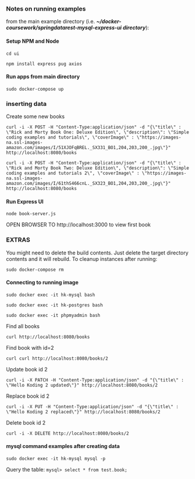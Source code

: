 ### Notes on running examples

from the main example directory (i.e. _**~/docker-coursework/springdatarest-mysql-express-ui directory**_):

#### Setup NPM and Node
`cd ui`

`npm install express pug axios`

#### Run apps from main directory
`sudo docker-compose up`

### inserting data

Create some new books

`curl -i -X POST -H "Content-Type:application/json" -d "{\"title\" : \"Rick and Morty Book One: Deluxe Edition\", \"description\": \"Simple coding examples and tutorials\", \"coverImage\" : \"https://images-na.ssl-images-amazon.com/images/I/51XJOFqBREL._SX331_BO1,204,203,200_.jpg\"}" http://localhost:8080/books`

`curl -i -X POST -H "Content-Type:application/json" -d "{\"title\" : \"Rick and Morty Book Two: Deluxe Edition\", \"description\": \"Simple coding examples and tutorials 2\", \"coverImage\" : \"https://images-na.ssl-images-amazon.com/images/I/61thS466cnL._SX323_BO1,204,203,200_.jpg\"}" http://localhost:8080/books`

#### Run Express UI 
`node book-server.js`

OPEN BROWSER TO http://localhost:3000 to view first book


### EXTRAS
You might need to delete the build contents. Just delete the target directory contents and it will rebuild. To cleanup instances after running:

`sudo docker-compose rm`

#### Connecting to running image

`sudo docker exec -it hk-mysql bash`

`sudo docker exec -it hk-postgres bash`

`sudo docker exec -it phpmyadmin bash`



Find all books

`curl http://localhost:8080/books`

Find book with id=2

`curl curl http://localhost:8080/books/2`

Update book id 2

`curl -i -X PATCH -H "Content-Type:application/json" -d "{\"title\" : \"Hello Koding 2 updated\"}" http://localhost:8080/books/2`

Replace book id 2

`curl -i -X PUT -H "Content-Type:application/json" -d "{\"title\" : \"Hello Koding 2 replaced\"}" http://localhost:8080/books/2`

Delete book id 2

`curl -i -X DELETE http://localhost:8080/books/2`

#### mysql command examples after creating data

`sudo docker exec -it hk-mysql mysql -p`

Query the table:
`mysql> select * from test.book;`

